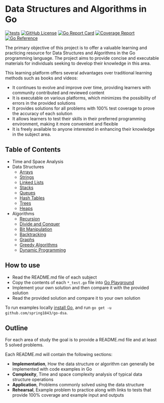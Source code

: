 # Data Structures and Algorithms in Go

[![tests](https://github.com/spring1843/go-dsa/actions/workflows/tests.yaml/badge.svg)](https://github.com/spring1843/go-dsa/actions/workflows/tests.yaml)
[![GitHub License](https://img.shields.io/badge/License-Apache%202.0-ff69b4.svg)](https://github.com/aws/karpenter/blob/main/LICENSE)
[![Go Report Card](https://goreportcard.com/badge/github.com/spring1843/go-dsa)](https://goreportcard.com/report/github.com/spring1843/go-dsa)
[![Coverage Report](https://coveralls.io/repos/github/spring1843/go-dsa/badge.svg?branch=main)](https://coveralls.io/github/spring1843/go-dsa?branch=main)
[![Go Reference](https://pkg.go.dev/badge/github.com/spring1843/go-dsa.svg)](https://pkg.go.dev/github.com/spring1843/go-dsa)

The primary objective of this project is to offer a valuable learning and practicing resource for Data Structures and Algorithms in the Go programming language. The project aims to provide concise and executable materials for individuals seeking to develop their knowledge in this area.

This learning platform offers several advantages over traditional learning methods such as books and videos:

* It continues to evolve and improve over time, providing learners with community contributed and reviewed content
* It is executable on various platforms, which minimizes the possibility of errors in the provided solutions
* It provides solutions for all problems with 100% test coverage to prove the accuracy of each solution
* It allows learners to test their skills in their preferred programming environment, making it more convenient and flexible
* It is freely available to anyone interested in enhancing their knowledge in the subject area.

## Table of Contents

* Time and Space Analysis
* Data Structures
    * [Arrays](./array)
    * [Strings](./string)
    * [Linked Lists](./linkedlist)
    * [Stacks](./stack)
    * [Queues](./queue)
    * [Hash Tables](./hashtable)
    * [Trees](./tree)
    * [Heaps](./heap)
* Algorithms
    * [Recursion](./recursion)
    * [Divide and Conquer](dnc)
    * [Bit Manipulation](./bit)
    * [Backtracking](./backtracking)
    * [Graphs](./graph)
    * [Greedy Algorithms](./greedy)
    * [Dynamic Programming](./dp)

## How to use

* Read the README.md file of each subject
* Copy the contents of each `*_test.go` file into [Go Playground](https://go.dev/play/)
* Implement your own solution and then compare it with the provided solution
* Read the provided solution and compare it to your own solution

To run examples locally [install Go](https://go.dev/doc/install), and run `go get -u github.com/spring1843/go-dsa`.

## Outline

For each area of study the goal is to provide a README.md file and at least 5 solved problems.

Each README.md will contain the following sections:

* **Implementation**, How the data structure or algorithm can generally be implemented with code examples in Go
* **Complexity**, Time and space complexity analysis of typical data structure operations
* **Application**, Problems commonly solved using the data structure
* **Rehearsal**, Example problem to practice along with links to tests that provide 100% coverage and example input and outputs

